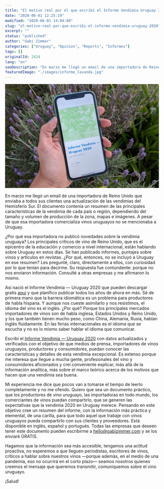 ```yaml
---
title: "El motivo real por el que escribí el Informe Vendimia Uruguay 2020"
date: "2020-06-01 12:25:19"
modified: "2020-06-01 14:04:00"
slug: "el-motivo-real-por-que-escribi-el-informe-vendimia-uruguay-2020"
excerpt: ""
status: "published"
author: "Gabi Zimmer"
categories: ["Uruguay", "Opinion", "Reports", "Informes"]
tags: []
originalId: 2424
lang: "en"
seoDescription: "En marzo me llegó un email de una importadora de Reino Unido que enviaba a todos sus clientes una actualización de las vendimias del Hemisferio Sur. El documento contenía un resumen de las principales características de la vendimia de cada país o región, dependiendo del tamaño y volumen de producción de la zona, mapas e imágenes."
featuredImage: "./images/informe_lavanda.jpg"
---
```


![El motivo real por el que escribí el Informe Vendimia Uruguay 2020](./images/informe_lavanda.jpg)

En marzo me llegó un email de una importadora de Reino Unido que enviaba a todos sus clientes una actualización de las vendimias del Hemisferio Sur. El documento contenía un resumen de las principales características de la vendimia de cada país o región, dependiendo del tamaño y volumen de producción de la zona, mapas e imágenes. A pesar de que esa importadora comercializa vinos uruguayos no se mencionaba a Uruguay.



¿Por qué esa importadora no publicó novedades sobre la vendimia uruguaya? Los principales críticos de vino de Reino Unido, que es el epicentro de la educación y comercio a nivel internacional, están hablando sobre Uruguay en estos días. Se han publicado informes, puntajes sobre vinos y artículos en revistas. ¿Por qué, entonces, no se incluyó a Uruguay en ese resumen? Les pregunté, claro, directamente a ellos, con curiosidad por lo que tenían para decirme. Su respuesta fue contundente: porque no nos enviaron información. Consulté a otras empresas y me afirmaron lo mismo.



Así nació el Informe Vendimia — Uruguay 2020 que pueden descargar gratis [aquí](https://gabizimmer.com/es/informe-gratis/) y que planifico publicar todos los años de ahora en más. Sé de primera mano que la barrera idiomática es un problema para productores de habla hispana. Y aunque nos cueste asimilarlo y nos resistimos, el idioma del vino es el inglés. ¿Por qué? Porque los principales mercados importadores de vinos son de habla inglesa, Estados Unidos y Reino Unido, y los que también tienen mucho peso, como China, Alemania, Rusia, hablan inglés fluidamente. En las ferias internacionales es el idioma que se escucha y no es lo mismo saber hablar el idioma que comunicar.



Escribí el [Informe Vendimia — Uruguay 2020](https://gabizimmer.com/es/informe-gratis/) con datos actualizados y verificados con el objetivo de que medios de prensa, importadores de vinos uruguayos, productores y consumidores, puedan conocer las características y detalles de esta vendimia excepcional. Es extenso porque me interesa que llegue a mucha gente, profesionales del vino y consumidores aficionados y creí conveniente explicar, más allá de la información analítica, más sobre el marco teórico acerca de los motivos que hacen que una vendimia sea buena.



Mi experiencia me dice que pocos van a tomarse el tiempo de leerlo completamente y no me ofendo. Quiero que sea un documento práctico, que los productores de vino uruguayo, las importadoras en todo mundo, los comerciantes de vinos puedan compartirlo, que se generen las expectativas que la vendimia 2020 en Uruguay merece. Pensando en este objetivo cree un resumen del informe, con la información más práctica y elemental, de una carilla, para que todo aquel que trabaje con vinos uruguayos pueda compartirlo con sus clientes y proveedores. Está disponible en inglés, español y portugués. Todas las empresas que deseen tener este documento pueden escribirme a [hello@gabizimmer.com](mailto:hello@gabizimmer.com) y se los enviaré GRATIS.



Hagamos que la información sea más accesible, tengamos una actitud proactiva, no esperemos a que lleguen periodistas, escritores de vinos, críticos a hablar sobre nuestros vinos —porque además, en el medio de una pandemia, eso no ocurrirá en el corto plazo— seamos nosotros quienes creemos el mensaje que queremos transmitir, comuniquemos sobre el vino uruguayo.


¡Salud!